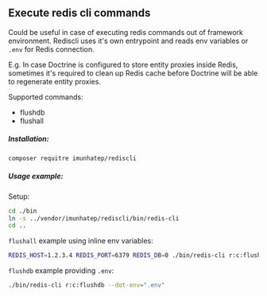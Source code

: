 Execute redis cli commands
----
Could be useful in case of executing redis commands out of framework environment. Rediscli uses it's own entrypoint and reads env variables or `.env` for Redis connection.

E.g. In case Doctrine is configured to store entity proxies inside Redis, sometimes it's required to clean up Redis cache before Doctrine will be able to regenerate entity proxies. 

Supported commands:
 - flushdb
 - flushall

##### Installation:
```bash
composer requitre imunhatep/rediscli
```

##### Usage example:

Setup:
```bash
cd ./bin
ln -s ../vendor/imunhatep/rediscli/bin/redis-cli 
cd ..
```

`flushall` example using inline env variables:
```bash
REDIS_HOST=1.2.3.4 REDIS_PORT=6379 REDIS_DB=0 ./bin/redis-cli r:c:flushall
```

`flushdb` example providing `.env`:
```bash
./bin/redis-cli r:c:flushdb --dot-env=".env"
```
